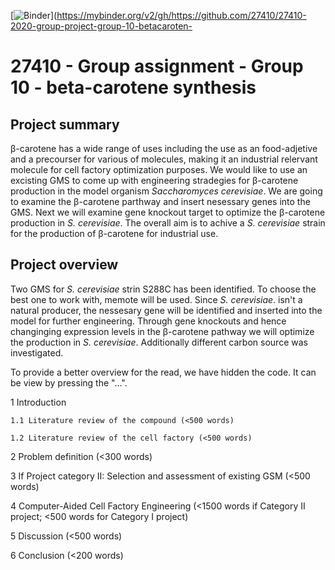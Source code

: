 
[![Binder](https://mybinder.org/badge_logo.svg)](https://mybinder.org/v2/gh/https://github.com/27410/27410-2020-group-project-group-10-betacaroten-

# 27410 - Group assignment - Group 10 - beta-carotene synthesis

## Project summary
β-carotene has a wide range of uses including the use as an food-adjetive and a precourser for various of molecules, making it an industrial relervant molecule for cell factory optimization purposes.
We would like to use an excisting GMS to come up with engineering stradegies for β-carotene production in the model organism *Saccharomyces cerevisiae*. We are going to examine the β-carotene parthway and insert nesessary genes into the GMS. Next we will examine gene knockout target to optimize the β-carotene production in *S. cerevisiae*. The overall aim is to achive a *S. cerevisiae* strain for the production of β-carotene for industrial use. 

## Project overview
Two GMS for *S. cerevisiae* strin S288C has been identified. To choose the best one to work with, memote will be used.
Since *S. cerevisiae*. isn't a natural producer, the nessesary gene will be identified and inserted into the model for further engineering.
Through gene knockouts and hence changinging expression levels in the β-carotene pathway we will optimize the production in *S. cerevisiae*. 
Additionally different carbon source was investigated.

To provide a better overview for the read, we have hidden the code. It can be view by pressing the "...".

1 Introduction

    1.1 Literature review of the compound (<500 words)
    
    1.2 Literature review of the cell factory (<500 words)
    
2 Problem definition (<300 words)

3 If Project category II: Selection and assessment of existing GSM (<500 words)

4 Computer-Aided Cell Factory Engineering (<1500 words if Category II project; <500 words for Category I project)

5 Discussion (<500 words)

6 Conclusion (<200 words)



